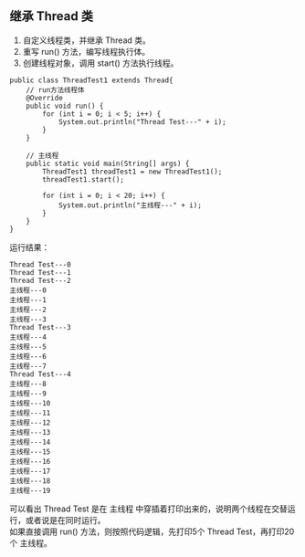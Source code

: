 ## 继承 Thread 类
1. 自定义线程类，并继承 Thread 类。
2. 重写 run() 方法，编写线程执行体。
3. 创建线程对象，调用 start() 方法执行线程。
```
public class ThreadTest1 extends Thread{
    // run方法线程体
    @Override
    public void run() {
        for (int i = 0; i < 5; i++) {
            System.out.println("Thread Test---" + i);
        }
    }

    // 主线程
    public static void main(String[] args) {
        ThreadTest1 threadTest1 = new ThreadTest1();
        threadTest1.start();

        for (int i = 0; i < 20; i++) {
            System.out.println("主线程---" + i);
        }
    }
}
```
运行结果：  
```
Thread Test---0
Thread Test---1
Thread Test---2
主线程---0
主线程---1
主线程---2
主线程---3
Thread Test---3
主线程---4
主线程---5
主线程---6
主线程---7
Thread Test---4
主线程---8
主线程---9
主线程---10
主线程---11
主线程---12
主线程---13
主线程---14
主线程---15
主线程---16
主线程---17
主线程---18
主线程---19
```
可以看出 Thread Test 是在 主线程 中穿插着打印出来的，说明两个线程在交替运行，或者说是在同时运行。  
如果直接调用 run() 方法，则按照代码逻辑，先打印5个 Thread Test，再打印20个 主线程。
